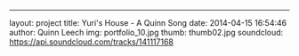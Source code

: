 ---
layout: project
title:  Yuri's House - A Quinn Song
date:   2014-04-15 16:54:46
author: Quinn Leech
img: portfolio_10.jpg
thumb: thumb02.jpg
soundcloud: https://api.soundcloud.com/tracks/141117168
